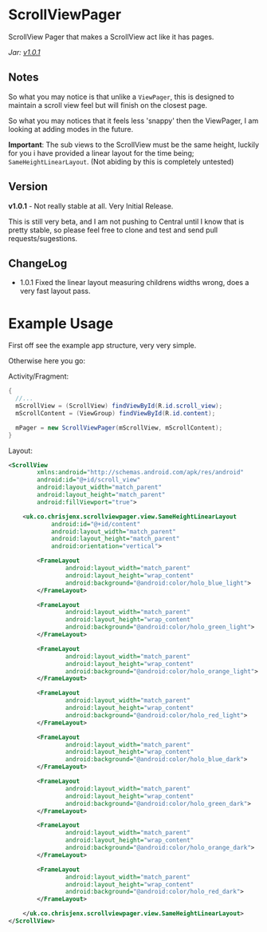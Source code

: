 ScrollViewPager
===============

ScrollView Pager that makes a ScrollView act like it has pages.

*Jar: [v1.0.1](https://github.com/chrisjenx/ScrollViewPager/blob/master/library-1.0.1-SNAPSHOT.jar?raw=true)*

Notes
-----

So what you may notice is that unlike a `ViewPager`, this is designed to maintain a scroll view feel but will finish on the closest page.

So what you may notices that it feels less 'snappy' then the ViewPager, I am looking at adding modes in the future.

**Important**: The sub views to the ScrollView must be the same height, luckily for you i have provided a linear layout for the time being; `SameHeightLinearLayout`.
(Not abiding by this is completely untested)

Version
-------

**v1.0.1** - Not really stable at all. Very Initial Release.

This is still very beta, and I am not pushing to Central until I know that is pretty stable, so please feel free to clone and test and send pull requests/sugestions.

ChangeLog
---------
 - 1.0.1 Fixed the linear layout measuring childrens widths wrong, does a very fast layout pass.

Example Usage
=============

First off see the example app structure, very very simple.

Otherwise here you go:

Activity/Fragment:

```java
{
  //...
  mScrollView = (ScrollView) findViewById(R.id.scroll_view);
  mScrollContent = (ViewGroup) findViewById(R.id.content);

  mPager = new ScrollViewPager(mScrollView, mScrollContent);
}
```

Layout:

```xml
<ScrollView
        xmlns:android="http://schemas.android.com/apk/res/android"
        android:id="@+id/scroll_view"
        android:layout_width="match_parent"
        android:layout_height="match_parent"
        android:fillViewport="true">

    <uk.co.chrisjenx.scrollviewpager.view.SameHeightLinearLayout
            android:id="@+id/content"
            android:layout_width="match_parent"
            android:layout_height="match_parent"
            android:orientation="vertical">

        <FrameLayout
                android:layout_width="match_parent"
                android:layout_height="wrap_content"
                android:background="@android:color/holo_blue_light">
        </FrameLayout>

        <FrameLayout
                android:layout_width="match_parent"
                android:layout_height="wrap_content"
                android:background="@android:color/holo_green_light">
        </FrameLayout>

        <FrameLayout
                android:layout_width="match_parent"
                android:layout_height="wrap_content"
                android:background="@android:color/holo_orange_light">
        </FrameLayout>

        <FrameLayout
                android:layout_width="match_parent"
                android:layout_height="wrap_content"
                android:background="@android:color/holo_red_light">
        </FrameLayout>

        <FrameLayout
                android:layout_width="match_parent"
                android:layout_height="wrap_content"
                android:background="@android:color/holo_blue_dark">
        </FrameLayout>

        <FrameLayout
                android:layout_width="match_parent"
                android:layout_height="wrap_content"
                android:background="@android:color/holo_green_dark">
        </FrameLayout>

        <FrameLayout
                android:layout_width="match_parent"
                android:layout_height="wrap_content"
                android:background="@android:color/holo_orange_dark">
        </FrameLayout>

        <FrameLayout
                android:layout_width="match_parent"
                android:layout_height="wrap_content"
                android:background="@android:color/holo_red_dark">
        </FrameLayout>

    </uk.co.chrisjenx.scrollviewpager.view.SameHeightLinearLayout>
</ScrollView>
```
